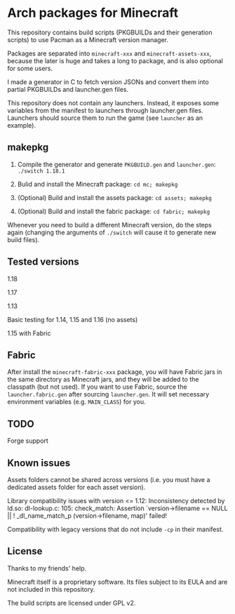 # Arch packages for Minecraft

This repository contains build scripts (PKGBUILDs and their generation scripts) to use Pacman as a Minecraft version manager.

Packages are separated into `minecraft-xxx` and `minecraft-assets-xxx`, because the later is huge and takes a long to package, and is also optional for some users.

I made a generator in C to fetch version JSONs and convert them into partial PKGBUILDs and launcher.gen files.

This repository does not contain any launchers. Instead, it exposes some variables from the manifest to launchers through launcher.gen files. Launchers should source them to run the game (see `launcher` as an example).

## makepkg

1. Compile the generator and generate `PKGBUILD.gen` and `launcher.gen`: `./switch 1.18.1`

2. Bulid and install the Minecraft package: `cd mc; makepkg`

3. (Optional) Build and install the assets package: `cd assets; makepkg`

4. (Optional) Build and install the fabric package: `cd fabric; makepkg`

Whenever you need to build a different Minecraft version, do the steps again (changing the arguments of `./switch` will cause it to generate new build files).

## Tested versions

1.18

1.17

1.13

Basic testing for 1.14, 1.15 and 1.16 (no assets)

1.15 with Fabric

## Fabric

After install the `minecraft-fabric-xxx` package, you will have Fabric jars in the same directory as Minecraft jars, and they will be added to the classpath (but not used). If you want to use Fabric, source the `launcher.fabric.gen` after sourcing `launcher.gen`. It will set necessary environment variables (e.g. `MAIN_CLASS`) for you.

## TODO

Forge support

## Known issues

Assets folders cannot be shared across versions (i.e. you must have a dedicated assets folder for each asset version).

Library compatibility issues with version <= 1.12: Inconsistency detected by ld.so: dl-lookup.c: 105: check_match: Assertion `version->filename == NULL || ! _dl_name_match_p (version->filename, map)' failed!

Compatibility with legacy versions that do not include `-cp` in their manifest.

## License

Thanks to my friends' help.

Minecraft itself is a proprietary software. Its files subject to its EULA and are not included in this repository.

The build scripts are licensed under GPL v2.

